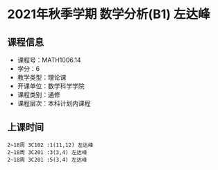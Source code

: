 # 2021年秋季学期 数学分析(B1) 左达峰






## 课程信息

- 课程号：MATH1006.14
- 学分：6
- 教学类型：理论课
- 开课单位：数学科学学院
- 课程类别：通修
- 课程层次：本科计划内课程

## 上课时间

```
2~18周 3C102 :1(11,12) 左达峰
2~18周 3C201 :3(3,4) 左达峰
2~18周 3C201 :5(3,4) 左达峰
```

